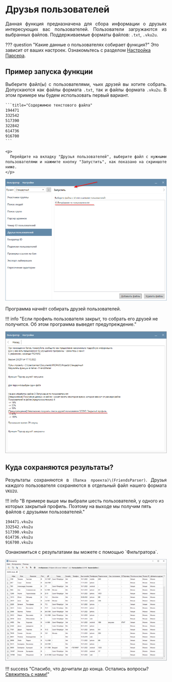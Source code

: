 # Друзья пользователей

<div style="text-align: justify">
  <p>
    Данная функция предназначена для сбора информации о друзьях интересующих вас пользователей. Пользователи загружаются из выбранных файлов. Поддерживаемые форматы файлов: <code>.txt</code>, <code>.vku2u</code>.
  </p>

  <p>
  </p>
</div>

??? question "Какие данные о пользователях собирает функция?"
    Это зависит от ваших настроек. Ознакомьтесь с разделом [Настройка Парсера](./index.md#settings).

## Пример запуска функции

<div style="text-align: justify">
  <p>
    Выберите файл(ы) с пользователями, чьих друзей вы хотите собрать. Допускаются как файлы формата <code>.txt</code>, так и файлы формата <code>.vku2u</code>. В этом примере мы будем использовать первый вариант.  
  </p>

    ```title="Содержимое текстового файла"
    194471
    332542
    517390
    322842
    614736
    916700
    ```

    <p>
      Перейдите на вкладку "Друзья пользователей", выберите файл с нужными пользователями и нажмите кнопку "Запустить", как показано на скриншоте ниже.
    </p>
</div>

![](../../img/parser/users-friends/example_1.png)

<div style="text-align: justify">
  <p>
    Программа начнёт собирать друзей пользователей. 
  </p>
</div>

!!! info "Если профиль пользователя закрыт, то собрать его друзей не получится. Об этом программа выведет предупреждение."

![](../../img/parser/users-friends/example_2.png)

## Куда сохраняются результаты?

<div style="text-align: justify">
  <p>
    Результаты сохраняются в <code>(Папка проекта)\(FriendsParser)</code>. Друзья каждого пользователя сохраняются в отдельный файл нашего формата <code>VKU2U</code>. 
  </p>
</div>

!!! info "В примере выше мы выбрали шесть пользователей, у одного из которых закрытый профиль. Поэтому на выходе мы получим пять файлов с друзьями пользователей."

```title="Файлы с результатами. Имя файла соответствует идентификатору пользователя"
194471.vku2u
332542.vku2u
517390.vku2u
614736.vku2u
916700.vku2u
```

<div style="text-align: justify">
  <p>Ознакомиться с результатами вы можете с помощью `Фильтратора`.</p>
</div>


![](../../img/parser/users-friends/results_1.png)


!!! success "Спасибо, что дочитали до конца. Остались вопросы? <a href="../../../support">Свяжитесь с нами!</a>"

